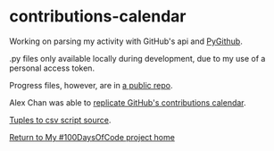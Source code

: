 # contributions-calendar
Working on parsing my activity with GitHub's api and [PyGithub](https://pygithub.readthedocs.io/en/latest/github_objects/StatsCommitActivity.html).

.py files only available locally during development, due to my use of a personal access token.

Progress files, however, are in [a public repo](https://github.com/mUtterberg/contributions-calendar).

Alex Chan was able to [replicate GitHub's contributions calendar](https://github.com/alexwlchan/contributions-graph).

[Tuples to csv script source](https://gist.github.com/agoops/dd3ec3821438b695f7c462877a0fbeb4).

[Return to My #100DaysOfCode project home](https://mutterberg.github.io/)
